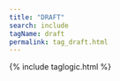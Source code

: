 ```yaml
---
title: "DRAFT"
search: include
tagName: draft
permalink: tag_draft.html
---
```

{% include taglogic.html %}

